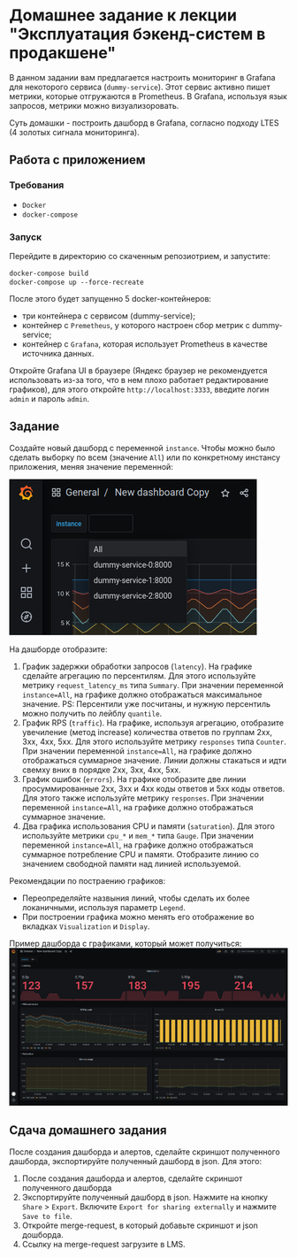 # Домашнее задание к лекции "Эксплуатация бэкенд-систем в продакшене"
В данном задании вам предлагается настроить мониторинг в Grafana для некоторого сервиса (`dummy-service`). Этот сервис активно пишет метрики, которые отгружаются в Prometheus. В Grafana, используя язык запросов, метрики можно визуализоровать.

Суть домашки - построить дашборд в Grafana, согласно подходу LTES (4 золотых сигнала мониторинга).

## Работа с приложением

### Требования
- `Docker`
- `docker-compose`

### Запуск
Перейдите в директорию со скаченным репозиотрием, и запустите:
```commandline
docker-compose build
docker-compose up --force-recreate
```
После этого будет запущенно 5 docker-контейнеров:
- три контейнера с сервисом (dummy-service);
- контейнер с `Premetheus`, у которого настроен сбор метрик с dummy-service;
- контейнер с `Grafana`, которая использует Prometheus в качестве источника данных.

Откройте Grafana UI в браузере (Яндекс браузер не рекомендуется использовать из-за того, что в нем плохо работает редактирование графиков), для этого откройте `http://localhost:3333`, введите логин `admin` и пароль `admin`.


## Задание
Создайте новый дашборд с переменной `instance`. Чтобы можно было сделать выборку по всем (значение `All`) или по конкретному инстансу приложения, меняя значение переменной:

![vars.png](docs/vars.png)

На дашборде отобразите:
1. График задержки обработки запросов (`latency`). На графике сделайте агрегацию по персентилям. Для этого используйте метрику `request_latency_ms` типа `Summary`. При значении переменной `instance=All`, на графике должно отображаться максимальное значение. PS: Персентили уже посчитаны, и нужную персентиль можно получить по лейблу `quantile`.
2. График RPS (`traffic`). На графике, используя агрегацию, отобразите увечиление (метод increase) количества ответов по группам 2xx, 3xx, 4xx, 5xx. Для этого используйте метрику `responses` типа `Counter`. При значении переменной `instance=All`, на графике должно отображаться суммарное значение. Линии должны стакаться и идти свемху вних в порядке 2xx, 3xx, 4xx, 5xx.
3. График ошибок (`errors`). На графике отобразите две линии просуммированные 2xx, 3xx и 4xx коды ответов и 5xx коды ответов. Для этого также используйте метрику `responses`. При значении переменной `instance=All`, на графике должно отображаться суммарное значение.
4. Два графика использования CPU и памяти (`saturation`). Для этого используйте метрики `cpu_*` и `mem_*` типа `Gauge`. При значении переменной `instance=All`, на графике должно отображаться суммарное потребление CPU и памяти. Отобразите линию со значением свободной памяти над линией используемой.

Рекомендации по постраению графиков:
- Переопределяйте назвыния линий, чтобы сделать их более локаничными, используя параметр `Legend`.
- При построении графика можно менять его отображение во вкладках `Visualization` и `Display`.

Пример дашборда с графиками, который может получиться:
![dashboard_example.png](docs/dashboard_example.png)

## Сдача домашнего задания
После создания дашборда и алертов, сделайте скриншот полученного дашборда, экспортируйте полученный дашборд в json. Для этого:
1. После создания дашборда и алертов, сделайте скриншот полученного дашборда
2. Экспортируйте полученный дашборд в json. Нажмите на кнопку `Share` > `Export`. Включите `Export for sharing externally` и нажмите `Save to file`.
3. Откройте merge-request, в который добавьте скриншот и json дошборда.
4. Ссылку на merge-request загрузите в LMS.

